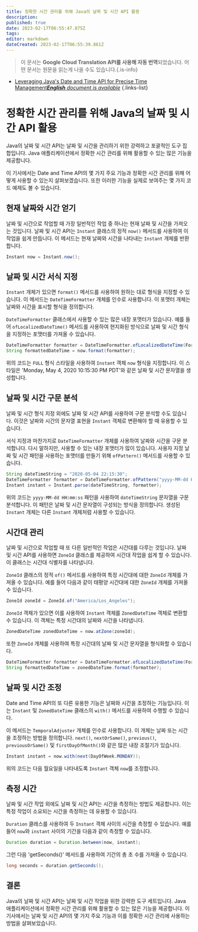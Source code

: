 ```yaml
---
title: 정확한 시간 관리를 위해 Java의 날짜 및 시간 API 활용
description: 
published: true
date: 2023-02-17T06:55:47.875Z
tags: 
editor: markdown
dateCreated: 2023-02-17T06:55:39.861Z
---
```


> 이 문서는 **Google Cloud Translation API를 사용해 자동 번역**되었습니다.
어떤 문서는 원문을 읽는게 나을 수도 있습니다.{.is-info}



- [Leveraging Java's Date and Time API for Precise Time Management***English** document is available*](/en/Knowledge-base/Java/leveraging-java-s-date-and-time-api-for-precise-time-management)
{.links-list}


# 정확한 시간 관리를 위해 Java의 날짜 및 시간 API 활용

Java의 날짜 및 시간 API는 날짜 및 시간을 관리하기 위한 강력하고 포괄적인 도구 집합입니다. Java 애플리케이션에서 정확한 시간 관리를 위해 활용할 수 있는 많은 기능을 제공합니다.

이 기사에서는 Date and Time API의 몇 가지 주요 기능과 정확한 시간 관리를 위해 어떻게 사용할 수 있는지 살펴보겠습니다. 또한 이러한 기능을 실제로 보여주는 몇 가지 코드 예제도 볼 수 있습니다.

## 현재 날짜와 시간 얻기

날짜 및 시간으로 작업할 때 가장 일반적인 작업 중 하나는 현재 날짜 및 시간을 가져오는 것입니다. 날짜 및 시간 API는 `Instant` 클래스의 정적 `now()` 메서드를 사용하여 이 작업을 쉽게 만듭니다. 이 메서드는 현재 날짜와 시간을 나타내는 `Instant` 개체를 반환합니다.

```java
Instant now = Instant.now();
```

## 날짜 및 시간 서식 지정

`Instant` 개체가 있으면 `format()` 메서드를 사용하여 원하는 대로 형식을 지정할 수 있습니다. 이 메서드는 `DateTimeFormatter` 개체를 인수로 사용합니다. 이 포맷터 개체는 날짜와 시간을 표시할 형식을 정의합니다.

`DateTimeFormatter` 클래스에서 사용할 수 있는 많은 내장 포맷터가 있습니다. 예를 들어 `ofLocalizedDateTime()` 메서드를 사용하여 현지화된 방식으로 날짜 및 시간 형식을 지정하는 포맷터를 가져올 수 있습니다.

```java
DateTimeFormatter formatter = DateTimeFormatter.ofLocalizedDateTime(FormatStyle.FULL);
String formattedDateTime = now.format(formatter);
```

위의 코드는 `FULL` 형식 스타일을 사용하여 `Instant` 객체 `now` 형식을 지정합니다. 이 스타일은 'Monday, May 4, 2020 10:15:30 PM PDT'와 같은 날짜 및 시간 문자열을 생성합니다.

## 날짜 및 시간 구문 분석

날짜 및 시간 형식 지정 외에도 날짜 및 시간 API를 사용하여 구문 분석할 수도 있습니다. 이것은 날짜와 시간의 문자열 표현을 `Instant` 객체로 변환해야 할 때 유용할 수 있습니다.

서식 지정과 마찬가지로 `DateTimeFormatter` 개체를 사용하여 날짜와 시간을 구문 분석합니다. 다시 말하지만, 사용할 수 있는 내장 포맷터가 많이 있습니다. 사용자 지정 날짜 및 시간 패턴을 사용하는 포맷터를 만들기 위해 `ofPattern()` 메서드를 사용할 수 있습니다.

```java
String dateTimeString = "2020-05-04 22:15:30";
DateTimeFormatter formatter = DateTimeFormatter.ofPattern("yyyy-MM-dd HH:mm:ss");
Instant instant = Instant.parse(dateTimeString, formatter);
```

위의 코드는 `yyyy-MM-dd HH:mm:ss` 패턴을 사용하여 `dateTimeString` 문자열을 구문 분석합니다. 이 패턴은 날짜 및 시간 문자열이 구성되는 방식을 정의합니다. 생성된 `Instant` 개체는 다른 `Instant` 개체처럼 사용할 수 있습니다.

## 시간대 관리

날짜 및 시간으로 작업할 때 또 다른 일반적인 작업은 시간대를 다루는 것입니다. 날짜 및 시간 API를 사용하면 `ZoneId` 클래스를 제공하여 시간대 작업을 쉽게 할 수 있습니다. 이 클래스는 시간대 식별자를 나타냅니다.

`ZoneId` 클래스의 정적 `of()` 메서드를 사용하여 특정 시간대에 대한 `ZoneId` 개체를 가져올 수 있습니다. 예를 들어 다음과 같이 태평양 시간대에 대한 `ZoneId` 개체를 가져올 수 있습니다.

```java
ZoneId zoneId = ZoneId.of("America/Los_Angeles");
```

`ZoneId` 객체가 있으면 이를 사용하여 `Instant` 객체를 `ZonedDateTime` 객체로 변환할 수 있습니다. 이 객체는 특정 시간대의 날짜와 시간을 나타냅니다.

```java
ZonedDateTime zonedDateTime = now.atZone(zoneId);
```

또한 `ZoneId` 개체를 사용하여 특정 시간대의 날짜 및 시간 문자열을 형식화할 수 있습니다.

```java
DateTimeFormatter formatter = DateTimeFormatter.ofLocalizedDateTime(FormatStyle.FULL);
String formattedDateTime = zonedDateTime.format(formatter);
```

## 날짜 및 시간 조정

Date and Time API의 또 다른 유용한 기능은 날짜와 시간을 조정하는 기능입니다. 이는 `Instant` 및 `ZonedDateTime` 클래스의 `with()` 메서드를 사용하여 수행할 수 있습니다.

이 메서드는 `TemporalAdjuster` 개체를 인수로 사용합니다. 이 개체는 날짜 또는 시간을 조정하는 방법을 정의합니다. `next()`, `nextOrSame()`, `previous()`, `previousOrSame()` 및 `firstDayOfMonth()`와 같은 많은 내장 조절기가 있습니다.

```java
Instant instant = now.with(next(DayOfWeek.MONDAY));
```

위의 코드는 다음 월요일을 나타내도록 `Instant` 객체 `now`를 조정합니다.

## 측정 시간

날짜 및 시간 작업 외에도 날짜 및 시간 API는 시간을 측정하는 방법도 제공합니다. 이는 특정 작업이 소요되는 시간을 측정하는 데 유용할 수 있습니다.

`Duration` 클래스를 사용하여 두 `Instant` 객체 사이의 시간을 측정할 수 있습니다. 예를 들어 `now`와 `instant` 사이의 기간을 다음과 같이 측정할 수 있습니다.

```java
Duration duration = Duration.between(now, instant);
```

그런 다음 'getSeconds()' 메서드를 사용하여 기간의 총 초 수를 가져올 수 있습니다.

```java
long seconds = duration.getSeconds();
```

## 결론

Java의 날짜 및 시간 API는 날짜 및 시간 작업을 위한 강력한 도구 세트입니다. Java 애플리케이션에서 정확한 시간 관리를 위해 활용할 수 있는 많은 기능을 제공합니다. 이 기사에서는 날짜 및 시간 API의 몇 가지 주요 기능과 이를 정확한 시간 관리에 사용하는 방법을 살펴보았습니다.